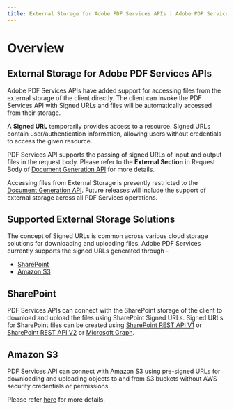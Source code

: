 ```yaml
---
title: External Storage for Adobe PDF Services APIs | Adobe PDF Services
---
```

# Overview

## **External Storage for Adobe PDF Services APIs**

Adobe PDF Services APIs have added support for accessing files from the external storage of the client directly. The client can invoke the PDF Services API with Signed URLs and files will be automatically accessed from their storage.

A **Signed URL** temporarily provides access to a resource. Signed URLs contain user/authentication information, allowing users without credentials to access the given resource.

PDF Services API supports the passing of signed URLs of input and output files in the request body. Please refer to the **External Section** in Request Body of [Document Generation API](http://developer-stage.adobe.com/document-services/docs/apis/#tag/Document-Generation) for more details.

<InlineAlert slots="text"/>

Accessing files from External Storage is presently restricted to the [Document Generation API](http://developer-stage.adobe.com/document-services/docs/apis/#tag/Document-Generation). Future releases will include the support of external storage across all PDF Services operations.

## Supported External Storage Solutions

The concept of Signed URLs is common across various cloud storage solutions for downloading and uploading files. Adobe PDF Services currently supports the signed URLs generated through -
- <a href="http://developer-stage.adobe.com/document-services/docs/overview/pdf-services-api/howtos/pdf-external-storage-sol/#sharepoint" target="_self">SharePoint</a>
- <a href="http://developer-stage.adobe.com/document-services/docs/overview/pdf-services-api/howtos/pdf-external-storage-sol/#amazon-s3" target="_self">Amazon S3</a>


## SharePoint

PDF Services APIs can connect with the SharePoint storage of the client to download and upload the files using SharePoint Signed URLs. Signed URLs for SharePoint files can be created using [SharePoint REST API V1](https://learn.microsoft.com/en-us/sharepoint/dev/sp-add-ins/get-to-know-the-sharepoint-rest-service?tabs=csom) or [SharePoint REST API V2](https://learn.microsoft.com/en-us/sharepoint/dev/apis/sharepoint-rest-graph) or [Microsoft Graph](https://learn.microsoft.com/en-us/graph/overview).

## Amazon S3

PDF Services API can connect with Amazon S3 using pre-signed URLs for downloading and uploading objects to and from S3 buckets without AWS security credentials or permissions.

Please refer [here](https://docs.aws.amazon.com/AmazonS3/latest/userguide/using-presigned-url.html) for more details.




